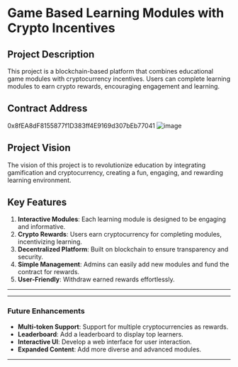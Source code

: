 # Game Based Learning Modules with Crypto Incentives

## Project Description
This project is a blockchain-based platform that combines educational game modules with cryptocurrency incentives. Users can complete learning modules to earn crypto rewards, encouraging engagement and learning.

## Contract Address
0x8fEA8dF8155877f1D383ff4E9169d307bEb77041
![image](https://github.com/user-attachments/assets/3780c41b-6a78-4103-82ac-af1842ad9d85)


## Project Vision
The vision of this project is to revolutionize education by integrating gamification and cryptocurrency, creating a fun, engaging, and rewarding learning environment.

## Key Features
1. **Interactive Modules**: Each learning module is designed to be engaging and informative.
2. **Crypto Rewards**: Users earn cryptocurrency for completing modules, incentivizing learning.
3. **Decentralized Platform**: Built on blockchain to ensure transparency and security.
4. **Simple Management**: Admins can easily add new modules and fund the contract for rewards.
5. **User-Friendly**: Withdraw earned rewards effortlessly.

---

---

### Future Enhancements
- **Multi-token Support**: Support for multiple cryptocurrencies as rewards.
- **Leaderboard**: Add a leaderboard to display top learners.
- **Interactive UI**: Develop a web interface for user interaction.
- **Expanded Content**: Add more diverse and advanced modules.

---
